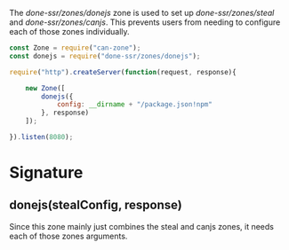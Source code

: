 The *done-ssr/zones/donejs* zone is used to set up *done-ssr/zones/steal* and *done-ssr/zones/canjs*. This prevents users from needing to configure each of those zones individually.

```js
const Zone = require("can-zone");
const donejs = require("done-ssr/zones/donejs");

require("http").createServer(function(request, response){

	new Zone([
		donejs({
			config: __dirname + "/package.json!npm"
		}, response)
	]);

}).listen(8080);
```

# Signature

## donejs(stealConfig, response)

Since this zone mainly just combines the steal and canjs zones, it needs each of those zones arguments.
